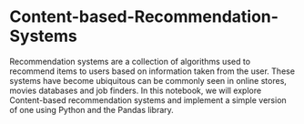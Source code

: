 # Content-based-Recommendation-Systems
Recommendation systems are a collection of algorithms used to recommend items to users based on information taken from the user. These systems have become ubiquitous can be commonly seen in online stores, movies databases and job finders. In this notebook, we will explore Content-based recommendation systems and implement a simple version of one using Python and the Pandas library. 
